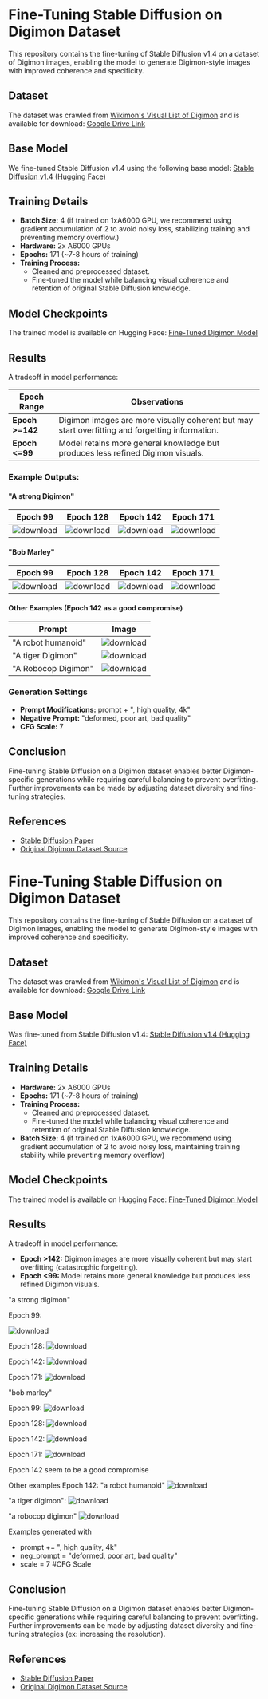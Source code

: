 # Fine-Tuning Stable Diffusion on Digimon Dataset

This repository contains the fine-tuning of Stable Diffusion v1.4 on a dataset of Digimon images, enabling the model to generate Digimon-style images with improved coherence and specificity.

## Dataset

The dataset was crawled from [Wikimon's Visual List of Digimon](https://wikimon.net/Visual_List_of_Digimon) and is available for download:
[Google Drive Link](https://drive.google.com/drive/folders/1tmcdsoX67NvmAgtmGJgo6kb3N6SlJeLu)

## Base Model

We fine-tuned Stable Diffusion v1.4 using the following base model:
[Stable Diffusion v1.4 (Hugging Face)](https://huggingface.co/CompVis/stable-diffusion-v-1-4-original/blob/main/sd-v1-4-full-ema.ckpt)

## Training Details

- **Batch Size:** 4 (if trained on 1xA6000 GPU, we recommend using gradient accumulation of 2 to avoid noisy loss, stabilizing training and preventing memory overflow.)
- **Hardware:** 2x A6000 GPUs
- **Epochs:** 171 (~7-8 hours of training)
- **Training Process:**
  - Cleaned and preprocessed dataset.
  - Fine-tuned the model while balancing visual coherence and retention of original Stable Diffusion knowledge.

## Model Checkpoints

The trained model is available on Hugging Face:
[Fine-Tuned Digimon Model](https://huggingface.co/tmar5)

## Results

A tradeoff in model performance:

| Epoch Range | Observations |
|-------------|-------------|
| **Epoch >=142** | Digimon images are more visually coherent but may start overfitting and forgetting information. |
| **Epoch <=99** | Model retains more general knowledge but produces less refined Digimon visuals. |

### Example Outputs:
#### "A strong Digimon"
| Epoch 99 | Epoch 128 | Epoch 142 | Epoch 171 |
|----------|----------|----------|----------|
| ![download](https://github.com/user-attachments/assets/46f68d9e-a845-42bb-bde6-22a0dfbd2609) | ![download](https://github.com/user-attachments/assets/431d1618-9953-4eb9-ba60-5103837a31d0) | ![download](https://github.com/user-attachments/assets/782c125d-c6cf-4a4a-80d9-946a838f97bc) | ![download](https://github.com/user-attachments/assets/133dea61-7052-4d97-a91c-18a8f6b73522) |

#### "Bob Marley"
| Epoch 99 | Epoch 128 | Epoch 142 | Epoch 171 |
|----------|----------|----------|----------|
| ![download](https://github.com/user-attachments/assets/af451a30-51c9-443d-a080-2ef3019eb13e) | ![download](https://github.com/user-attachments/assets/603e22d9-a6bd-42a1-8ae2-ada262b3d2ab) | ![download](https://github.com/user-attachments/assets/645c0037-9fff-4f6b-ab7b-1a6f8d329f04) | ![download](https://github.com/user-attachments/assets/ab96393e-b17a-4baf-8cc3-e1fbc38c5d53) |

#### Other Examples (Epoch 142 as a good compromise)
| Prompt | Image |
|--------|--------|
| "A robot humanoid" | ![download](https://github.com/user-attachments/assets/1017b51b-1c6c-4df5-9d92-79709cd538c9) |
| "A tiger Digimon" | ![download](https://github.com/user-attachments/assets/481cb062-abd0-45f5-9f84-87174634b695) |
| "A Robocop Digimon" | ![download](https://github.com/user-attachments/assets/c1e38fb2-fe6b-4eb2-a3c6-084b1ded6c04) |

### Generation Settings
- **Prompt Modifications:** prompt + ", high quality, 4k"
- **Negative Prompt:** "deformed, poor art, bad quality"
- **CFG Scale:** 7

## Conclusion
Fine-tuning Stable Diffusion on a Digimon dataset enables better Digimon-specific generations while requiring careful balancing to prevent overfitting. Further improvements can be made by adjusting dataset diversity and fine-tuning strategies.

## References
- [Stable Diffusion Paper](https://arxiv.org/abs/2112.10752)
- [Original Digimon Dataset Source](https://wikimon.net/Visual_List_of_Digimon)






















# Fine-Tuning Stable Diffusion on Digimon Dataset

This repository contains the fine-tuning of Stable Diffusion on a dataset of Digimon images, enabling the model to generate Digimon-style images with improved coherence and specificity.

## Dataset

The dataset was crawled from [Wikimon's Visual List of Digimon](https://wikimon.net/Visual_List_of_Digimon) and is available for download:
[Google Drive Link](https://drive.google.com/drive/folders/1tmcdsoX67NvmAgtmGJgo6kb3N6SlJeLu)

## Base Model

Was fine-tuned from Stable Diffusion v1.4:
[Stable Diffusion v1.4 (Hugging Face)](https://huggingface.co/CompVis/stable-diffusion-v-1-4-original/blob/main/sd-v1-4-full-ema.ckpt)

## Training Details

- **Hardware:** 2x A6000 GPUs
- **Epochs:** 171 (~7-8 hours of training)
- **Training Process:**
  - Cleaned and preprocessed dataset.
  - Fine-tuned the model while balancing visual coherence and retention of original Stable Diffusion knowledge.
- **Batch Size:** 4 (if trained on 1xA6000 GPU, we recommend using gradient accumulation of 2 to avoid noisy loss, maintaining training stability while preventing memory overflow)

## Model Checkpoints

The trained model is available on Hugging Face:
[Fine-Tuned Digimon Model](https://huggingface.co/tmar5)

## Results



A tradeoff in model performance:
- **Epoch >142:** Digimon images are more visually coherent but may start overfitting (catastrophic forgetting).
- **Epoch <99:** Model retains more general knowledge but produces less refined Digimon visuals.

"a strong digimon"

Epoch 99:

![download](https://github.com/user-attachments/assets/46f68d9e-a845-42bb-bde6-22a0dfbd2609)

Epoch 128:
![download](https://github.com/user-attachments/assets/431d1618-9953-4eb9-ba60-5103837a31d0)


Epoch 142:
![download](https://github.com/user-attachments/assets/782c125d-c6cf-4a4a-80d9-946a838f97bc)

Epoch 171:
![download](https://github.com/user-attachments/assets/133dea61-7052-4d97-a91c-18a8f6b73522)




"bob marley"

Epoch 99:
![download](https://github.com/user-attachments/assets/af451a30-51c9-443d-a080-2ef3019eb13e)

Epoch 128:
![download](https://github.com/user-attachments/assets/603e22d9-a6bd-42a1-8ae2-ada262b3d2ab)


Epoch 142:
![download](https://github.com/user-attachments/assets/645c0037-9fff-4f6b-ab7b-1a6f8d329f04)


Epoch 171:
![download](https://github.com/user-attachments/assets/ab96393e-b17a-4baf-8cc3-e1fbc38c5d53)



Epoch 142 seem to be a good compromise

Other examples Epoch 142:
"a robot humanoid"
![download](https://github.com/user-attachments/assets/1017b51b-1c6c-4df5-9d92-79709cd538c9)

"a tiger digimon":
![download](https://github.com/user-attachments/assets/481cb062-abd0-45f5-9f84-87174634b695)

"a robocop digimon"
![download](https://github.com/user-attachments/assets/c1e38fb2-fe6b-4eb2-a3c6-084b1ded6c04)





Examples generated with
- prompt += ", high quality, 4k"
- neg_prompt = "deformed, poor art, bad quality"
- scale = 7 #CFG Scale


## Conclusion
Fine-tuning Stable Diffusion on a Digimon dataset enables better Digimon-specific generations while requiring careful balancing to prevent overfitting. Further improvements can be made by adjusting dataset diversity and fine-tuning strategies (ex: increasing the resolution).

## References
- [Stable Diffusion Paper](https://arxiv.org/abs/2112.10752)
- [Original Digimon Dataset Source](https://wikimon.net/Visual_List_of_Digimon)

